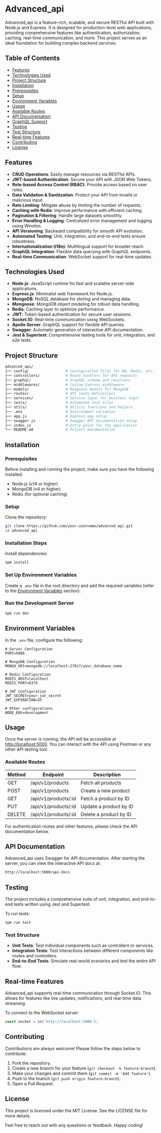# Advanced_api

Advanced_api is a feature-rich, scalable, and secure RESTful API built with Node.js and Express. It is designed for production-level web applications, providing comprehensive features like authentication, authorization, caching, real-time communication, and more. This project serves as an ideal foundation for building complex backend services.

## Table of Contents
- [Features](#features)
- [Technologies Used](#technologies-used)
- [Project Structure](#project-structure)
- [Installation](#installation)
- [Prerequisites](#prerequisites)
- [Setup](#setup)
- [Environment Variables](#environment-variables)
- [Usage](#usage)
- [Available Routes](#available-routes)
- [API Documentation](#api-documentation)
- [GraphQL Support](#graphql-support)
- [Testing](#testing)
- [Test Structure](#test-structure)
- [Real-time Features](#real-time-features)
- [Contributing](#contributing)
- [License](#license)

## Features
- **CRUD Operations**: Easily manage resources via RESTful APIs.
- **JWT-based Authentication**: Secure your API with JSON Web Tokens.
- **Role-based Access Control (RBAC)**: Provide access based on user roles.
- **Data Validation & Sanitization**: Protect your API from invalid or malicious input.
- **Rate Limiting**: Mitigate abuse by limiting the number of requests.
- **Caching with Redis**: Improve performance with efficient caching.
- **Pagination & Filtering**: Handle large datasets smoothly.
- **Error Handling & Logging**: Centralized error management and logging using Winston.
- **API Versioning**: Backward compatibility for smooth API evolution.
- **Automated Testing**: Unit, integration, and end-to-end tests ensure robustness.
- **Internationalization (i18n)**: Multilingual support for broader reach.
- **GraphQL Integration**: Flexible data querying with GraphQL endpoints.
- **Real-time Communication**: WebSocket support for real-time updates.

## Technologies Used
- **Node.js**: JavaScript runtime for fast and scalable server-side applications.
- **Express.js**: Minimalist web framework for Node.js.
- **MongoDB**: NoSQL database for storing and managing data.
- **Mongoose**: MongoDB object modeling for robust data handling.
- **Redis**: Caching layer to optimize performance.
- **JWT**: Token-based authentication for secure user sessions.
- **Socket.IO**: Real-time communication using WebSockets.
- **Apollo Server**: GraphQL support for flexible API queries.
- **Swagger**: Automatic generation of interactive API documentation.
- **Jest & Supertest**: Comprehensive testing tools for unit, integration, and e2e tests.

## Project Structure
```bash
advanced_api/
├── config/                 # Configuration files for DB, Redis, etc.
├── controllers/            # Route handlers for API requests
├── graphql/                # GraphQL schema and resolvers
├── middlewares/            # Custom Express middleware
├── models/                 # Mongoose models for MongoDB
├── routes/                 # API route definitions
├── services/               # Service layer for business logic
├── tests/                  # Automated test files
├── utils/                  # Utility functions and helpers
├── .env                    # Environment variables
├── app.js                  # Express app setup
├── swagger.js              # Swagger API documentation setup
├── index.js                # Entry point for the application
└── README.md               # Project documentation
```
## Installation

### Prerequisites

Before installing and running the project, make sure you have the following installed:

- Node.js (v14 or higher)
- MongoDB (v4 or higher)
- Redis (for optional caching)

### Setup

Clone the repository:

```bash
git clone https://github.com/your-username/advanced_api.git
cd advanced_api
```
### Installation Steps

Install dependencies:

```bash
npm install
```
### Set Up Environment Variables

Create a `.env` file in the root directory and add the required variables (refer to the [Environment Variables](#environment-variables) section).

### Run the Development Server

```bash
npm run dev
```
## Environment Variables

In the `.env` file, configure the following:

```plaintext
# Server Configuration
PORT=5000

# MongoDB Configuration
MONGO_URI=mongodb://localhost:27017/your_database_name

# Redis Configuration
REDIS_HOST=localhost
REDIS_PORT=6379

# JWT Configuration
JWT_SECRET=your_jwt_secret
JWT_EXPIRATION=1h

# Other configurations
NODE_ENV=development
```
## Usage

Once the server is running, the API will be accessible at [http://localhost:5000](http://localhost:5000). You can interact with the API using Postman or any other API testing tool.

### Available Routes

| Method | Endpoint                | Description               |
|--------|-------------------------|---------------------------|
| GET    | /api/v1/products        | Fetch all products        |
| POST   | /api/v1/products        | Create a new product      |
| GET    | /api/v1/products/:id    | Fetch a product by ID     |
| PUT    | /api/v1/products/:id    | Update a product by ID    |
| DELETE | /api/v1/products/:id    | Delete a product by ID    |

For authentication routes and other features, please check the API documentation below.

## API Documentation

Advanced_api uses Swagger for API documentation. After starting the server, you can view the interactive API docs at:

```bash
http://localhost:5000/api-docs
```
## Testing

The project includes a comprehensive suite of unit, integration, and end-to-end tests written using Jest and Supertest.

To run tests:

```bash
npm run test
```
### Test Structure

- **Unit Tests**: Test individual components such as controllers or services.
- **Integration Tests**: Test interactions between different components like routes and controllers.
- **End-to-End Tests**: Simulate real-world scenarios and test the entire API flow.
## Real-time Features

Advanced_api supports real-time communication through Socket.IO. This allows for features like live updates, notifications, and real-time data streaming.

To connect to the WebSocket server:

```javascript
const socket = io('http://localhost:5000');
```
## Contributing

Contributions are always welcome! Please follow the steps below to contribute:

1. Fork the repository.
2. Create a new branch for your feature (`git checkout -b feature-branch`).
3. Make your changes and commit them (`git commit -m 'Add feature'`).
4. Push to the branch (`git push origin feature-branch`).
5. Open a Pull Request.

## License

This project is licensed under the MIT License. See the LICENSE file for more details.

Feel free to reach out with any questions or feedback. Happy coding!
